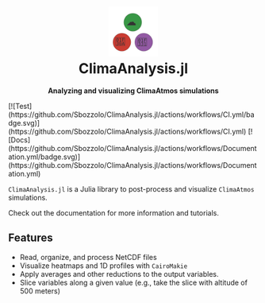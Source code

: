 <h1 align="center">
  <img src="logo.svg" width="100px"> <br>
ClimaAnalysis.jl
</h1>
<p align="center">
  <strong>Analyzing and visualizing ClimaAtmos simulations</strong>
</p>
[![Test](https://github.com/Sbozzolo/ClimaAnalysis.jl/actions/workflows/CI.yml/badge.svg)](https://github.com/Sbozzolo/ClimaAnalysis.jl/actions/workflows/CI.yml)
[![Docs](https://github.com/Sbozzolo/ClimaAnalysis.jl/actions/workflows/Documentation.yml/badge.svg)](https://github.com/Sbozzolo/ClimaAnalysis.jl/actions/workflows/Documentation.yml)

`ClimaAnalysis.jl` is a Julia library to post-process and visualize `ClimaAtmos`
simulations.

Check out the documentation for more information and tutorials.

## Features

- Read, organize, and process NetCDF files
- Visualize heatmaps and 1D profiles with `CairoMakie`
- Apply averages and other reductions to the output variables.
- Slice variables along a given value (e.g., take the slice with altitude of 500 meters)
